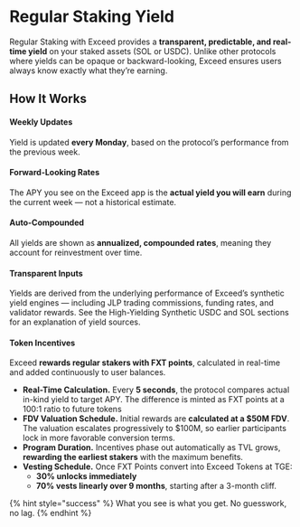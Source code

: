 # Regular Staking Yield

Regular Staking with Exceed provides a **transparent, predictable, and real-time yield** on your staked assets (SOL or USDC). Unlike other protocols where yields can be opaque or backward-looking, Exceed ensures users always know exactly what they’re earning.

## How It Works

#### Weekly Updates

Yield is updated **every Monday**, based on the protocol’s performance from the previous week.

#### Forward-Looking Rates

The APY you see on the Exceed app is the **actual yield you will earn** during the current week — not a historical estimate.

#### Auto-Compounded

All yields are shown as **annualized, compounded rates**, meaning they account for reinvestment over time.

#### Transparent Inputs

Yields are derived from the underlying performance of Exceed’s synthetic yield engines — including JLP trading commissions, funding rates, and validator rewards. See the High-Yielding Synthetic USDC and SOL sections for an explanation of yield sources.&#x20;

#### **Token Incentives**

Exceed **rewards regular stakers with FXT points**, calculated in real-time and added continuously to user balances.

* **Real-Time Calculation.** Every **5 seconds**, the protocol compares actual in-kind yield to target APY. The difference is minted as FXT points at a 100:1 ratio to future tokens
* **FDV Valuation Schedule.** Initial rewards are **calculated at a $50M FDV**. The valuation escalates progressively to $100M, so earlier participants lock in more favorable conversion terms.
* **Program Duration.** Incentives phase out automatically as TVL grows, **rewarding the earliest stakers** with the maximum benefits.
* **Vesting Schedule.** Once FXT Points convert into Exceed Tokens at TGE:
  * **30% unlocks immediately**
  * **70% vests linearly over 9 months**, starting after a 3-month cliff.

{% hint style="success" %}
What you see is what you get. No guesswork, no lag.
{% endhint %}
